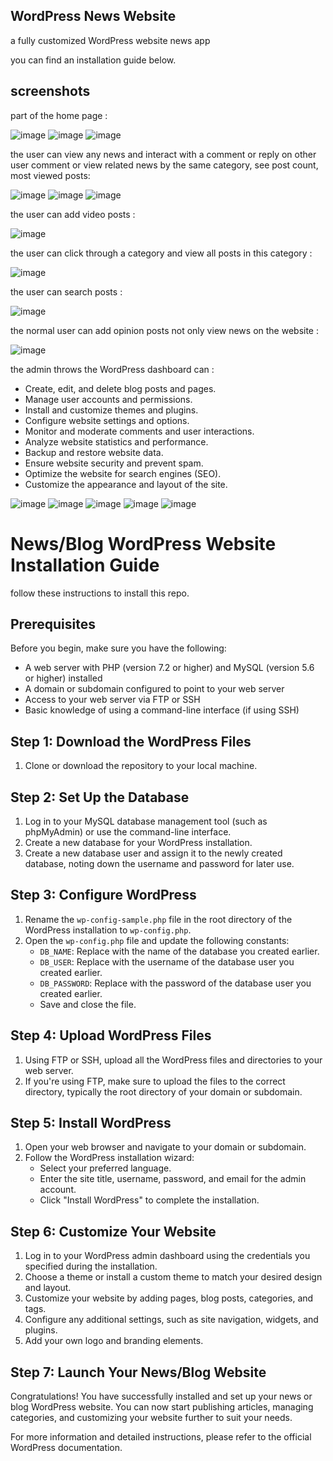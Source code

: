 ## WordPress News Website
a fully customized WordPress website news app 

you can find an installation guide below.

## screenshots

part of the home page :

![image](https://github.com/AHMED-GAMAL-AG/WordPress_News/assets/76778937/4cb53700-c341-4dd9-9484-ccab1e98c7a0)
![image](https://github.com/AHMED-GAMAL-AG/WordPress_News/assets/76778937/b441693b-6650-42b3-81dc-1b904b3795cb)
![image](https://github.com/AHMED-GAMAL-AG/WordPress_News/assets/76778937/c78090c9-9f89-4cf8-919f-af7378a64da3)

the user can view any news and interact with a comment or reply on other user comment or view related news by the same category, see post count, most viewed posts: 

![image](https://github.com/AHMED-GAMAL-AG/WordPress_News/assets/76778937/3172eb00-e7c8-48e2-a4c2-888b270a789c)
![image](https://github.com/AHMED-GAMAL-AG/WordPress_News/assets/76778937/45cc3eed-3665-4dc1-af50-cabd6dc47cf4)
![image](https://github.com/AHMED-GAMAL-AG/WordPress_News/assets/76778937/4d6a73f8-93c0-46bd-8952-4a68778d7317)

the user can add video posts : 

![image](https://github.com/AHMED-GAMAL-AG/WordPress_News/assets/76778937/34296a06-e493-41e7-83dc-b40c734ffa03)


the user can click through a category and view all posts in this category :

![image](https://github.com/AHMED-GAMAL-AG/WordPress_News/assets/76778937/c7878195-374a-4b5e-976f-a769a02da54a)

the user can search posts :

![image](https://github.com/AHMED-GAMAL-AG/WordPress_News/assets/76778937/dc0944ef-9de7-4082-8a26-00a087699863)

the normal user can add opinion posts not only view news on the website :

![image](https://github.com/AHMED-GAMAL-AG/WordPress_News/assets/76778937/47354ace-a4a9-4f48-9171-0ed20582c6b6)

the admin throws the WordPress dashboard can :
<ul>
 <li>Create, edit, and delete blog posts and pages.</li>
 <li>Manage user accounts and permissions.</li>
 <li>Install and customize themes and plugins.</li>
 <li>Configure website settings and options.</li>
 <li>Monitor and moderate comments and user interactions.</li>
 <li>Analyze website statistics and performance.</li>
 <li>Backup and restore website data.</li>
 <li>Ensure website security and prevent spam.</li>
 <li>Optimize the website for search engines (SEO).</li>
 <li>Customize the appearance and layout of the site.</li>
</ul>

![image](https://github.com/AHMED-GAMAL-AG/WordPress_News/assets/76778937/1ad3aa9e-bbb7-4fb0-b713-74f2e6a736d4)
![image](https://github.com/AHMED-GAMAL-AG/WordPress_News/assets/76778937/80966b1f-6b0d-417b-84a4-5465f9c633fd)
![image](https://github.com/AHMED-GAMAL-AG/WordPress_News/assets/76778937/71861c6b-ef08-45b3-87b3-3ede44039a83)
![image](https://github.com/AHMED-GAMAL-AG/WordPress_News/assets/76778937/97e518da-6a86-41cf-99b9-8fd27c1d7eb4)
![image](https://github.com/AHMED-GAMAL-AG/WordPress_News/assets/76778937/12eb4771-f0ab-41e1-a449-fdc70940cdd5)

# News/Blog WordPress Website Installation Guide
follow these instructions to install this repo.

## Prerequisites

Before you begin, make sure you have the following:

- A web server with PHP (version 7.2 or higher) and MySQL (version 5.6 or higher) installed
- A domain or subdomain configured to point to your web server
- Access to your web server via FTP or SSH
- Basic knowledge of using a command-line interface (if using SSH)

## Step 1: Download the WordPress Files

1. Clone or download the repository to your local machine.

## Step 2: Set Up the Database

1. Log in to your MySQL database management tool (such as phpMyAdmin) or use the command-line interface.
2. Create a new database for your WordPress installation.
3. Create a new database user and assign it to the newly created database, noting down the username and password for later use.

## Step 3: Configure WordPress

1. Rename the `wp-config-sample.php` file in the root directory of the WordPress installation to `wp-config.php`.
2. Open the `wp-config.php` file and update the following constants:
   - `DB_NAME`: Replace with the name of the database you created earlier.
   - `DB_USER`: Replace with the username of the database user you created earlier.
   - `DB_PASSWORD`: Replace with the password of the database user you created earlier.
   - Save and close the file.

## Step 4: Upload WordPress Files

1. Using FTP or SSH, upload all the WordPress files and directories to your web server.
2. If you're using FTP, make sure to upload the files to the correct directory, typically the root directory of your domain or subdomain.

## Step 5: Install WordPress

1. Open your web browser and navigate to your domain or subdomain.
2. Follow the WordPress installation wizard:
   - Select your preferred language.
   - Enter the site title, username, password, and email for the admin account.
   - Click "Install WordPress" to complete the installation.

## Step 6: Customize Your Website

1. Log in to your WordPress admin dashboard using the credentials you specified during the installation.
2. Choose a theme or install a custom theme to match your desired design and layout.
3. Customize your website by adding pages, blog posts, categories, and tags.
4. Configure any additional settings, such as site navigation, widgets, and plugins.
5. Add your own logo and branding elements.

## Step 7: Launch Your News/Blog Website

Congratulations! You have successfully installed and set up your news or blog WordPress website. You can now start publishing articles, managing categories, and customizing your website further to suit your needs.

For more information and detailed instructions, please refer to the official WordPress documentation.



